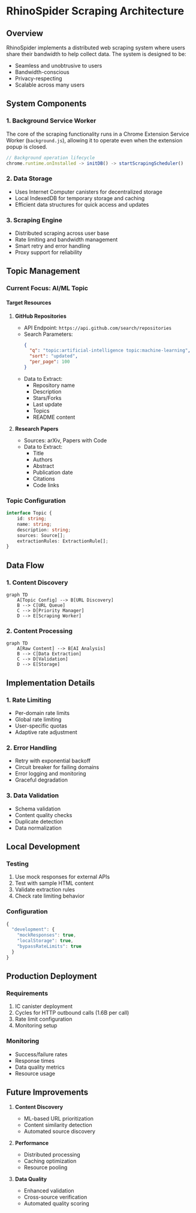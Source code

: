 # RhinoSpider Scraping Architecture

## Overview

RhinoSpider implements a distributed web scraping system where users share their bandwidth to help collect data. The system is designed to be:
- Seamless and unobtrusive to users
- Bandwidth-conscious
- Privacy-respecting
- Scalable across many users

## System Components

### 1. Background Service Worker
The core of the scraping functionality runs in a Chrome Extension Service Worker (`background.js`), allowing it to operate even when the extension popup is closed.

```javascript
// Background operation lifecycle
chrome.runtime.onInstalled -> initDB() -> startScrapingScheduler()
```

### 2. Data Storage
- Uses Internet Computer canisters for decentralized storage
- Local IndexedDB for temporary storage and caching
- Efficient data structures for quick access and updates

### 3. Scraping Engine
- Distributed scraping across user base
- Rate limiting and bandwidth management
- Smart retry and error handling
- Proxy support for reliability

## Topic Management

### Current Focus: AI/ML Topic

#### Target Resources

1. **GitHub Repositories**
   - API Endpoint: `https://api.github.com/search/repositories`
   - Search Parameters:
     ```json
     {
       "q": "topic:artificial-intelligence topic:machine-learning",
       "sort": "updated",
       "per_page": 100
     }
     ```
   - Data to Extract:
     - Repository name
     - Description
     - Stars/Forks
     - Last update
     - Topics
     - README content

2. **Research Papers**
   - Sources: arXiv, Papers with Code
   - Data to Extract:
     - Title
     - Authors
     - Abstract
     - Publication date
     - Citations
     - Code links

### Topic Configuration
```typescript
interface Topic {
    id: string;
    name: string;
    description: string;
    sources: Source[];
    extractionRules: ExtractionRule[];
}
```

## Data Flow

### 1. Content Discovery
```mermaid
graph TD
    A[Topic Config] --> B[URL Discovery]
    B --> C[URL Queue]
    C --> D[Priority Manager]
    D --> E[Scraping Worker]
```

### 2. Content Processing
```mermaid
graph TD
    A[Raw Content] --> B[AI Analysis]
    B --> C[Data Extraction]
    C --> D[Validation]
    D --> E[Storage]
```

## Implementation Details

### 1. Rate Limiting
- Per-domain rate limits
- Global rate limiting
- User-specific quotas
- Adaptive rate adjustment

### 2. Error Handling
- Retry with exponential backoff
- Circuit breaker for failing domains
- Error logging and monitoring
- Graceful degradation

### 3. Data Validation
- Schema validation
- Content quality checks
- Duplicate detection
- Data normalization

## Local Development

### Testing
1. Use mock responses for external APIs
2. Test with sample HTML content
3. Validate extraction rules
4. Check rate limiting behavior

### Configuration
```javascript
{
  "development": {
    "mockResponses": true,
    "localStorage": true,
    "bypassRateLimits": true
  }
}
```

## Production Deployment

### Requirements
1. IC canister deployment
2. Cycles for HTTP outbound calls (1.6B per call)
3. Rate limit configuration
4. Monitoring setup

### Monitoring
- Success/failure rates
- Response times
- Data quality metrics
- Resource usage

## Future Improvements

1. **Content Discovery**
   - ML-based URL prioritization
   - Content similarity detection
   - Automated source discovery

2. **Performance**
   - Distributed processing
   - Caching optimization
   - Resource pooling

3. **Data Quality**
   - Enhanced validation
   - Cross-source verification
   - Automated quality scoring
